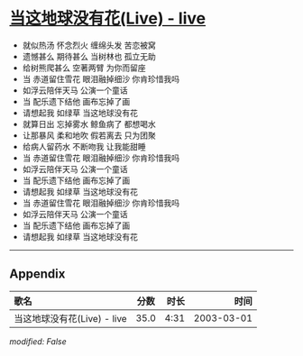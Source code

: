 # [当这地球没有花(Live) - live](https://music.163.com/song?id=66906)

* 就似热汤 怀念烈火 缠绵头发 苦恋被窝
* 遗憾甚么 期待甚么 当树林也 孤立无助
* 给树熊爬甚么 空著两臂 为你而留座
* 当 赤道留住雪花 眼泪融掉细沙 你肯珍惜我吗
* 如浮云陪伴天马 公演一个童话
* 当 配乐遗下结他 画布忘掉了画
* 请想起我 如绿草 当这地球没有花
* 就算日出 忘掉雾水 鲸鱼病了 都想喝水
* 让那暴风 柔和地吹 假若离去 只为团聚
* 给病人留药水 不断吻我 让我能甜睡
* 当 赤道留住雪花 眼泪融掉细沙 你肯珍惜我吗
* 如浮云陪伴天马 公演一个童话
* 当 配乐遗下结他 画布忘掉了画
* 请想起我 如绿草 当这地球没有花
* 当 赤道留住雪花 眼泪融掉细沙 你肯珍惜我吗
* 如浮云陪伴天马 公演一个童话
* 当 配乐遗下结他 画布忘掉了画
* 请想起我 如绿草 当这地球没有花


---

## Appendix

|歌名|分数|时长|时间|
|:---|:---:|---:|---:|
|当这地球没有花(Live) - live|35.0|4:31|2003-03-01

*modified: False*